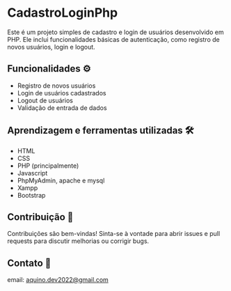 # CadastroLoginPhp #
Este é um projeto simples de cadastro e login de usuários desenvolvido em PHP. Ele inclui funcionalidades básicas de autenticação, como registro de novos usuários, login e logout.

## Funcionalidades ⚙️ ##
* Registro de novos usuários
* Login de usuários cadastrados
* Logout de usuários
* Validação de entrada de dados 

## Aprendizagem e ferramentas utilizadas 🛠️ ##

* HTML
* CSS
* PHP (principalmente)
* Javascript
* PhpMyAdmin, apache e mysql
* Xampp
* Bootstrap

## Contribuição 🤝 ##

Contribuições são bem-vindas! Sinta-se à vontade para abrir issues e pull requests para discutir melhorias ou corrigir bugs.

## Contato 📧 ##

email: aquino.dev2022@gmail.com
